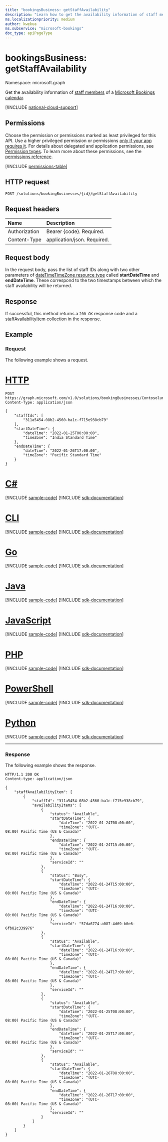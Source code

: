 ```yaml
---
title: "bookingsBusiness: getStaffAvailability"
description: "Learn how to get the availability information of staff members of a Microsoft Bookings calendar."
ms.localizationpriority: medium
author: kwekua
ms.subservice: "microsoft-bookings"
doc_type: apiPageType
---
```


# bookingsBusiness: getStaffAvailability

Namespace: microsoft.graph

Get the availability information of [staff members](../resources/bookingstaffmember.md) of a [Microsoft Bookings calendar](../resources/bookingappointment.md).

[!INCLUDE [national-cloud-support](../../includes/global-us.md)]

## Permissions

Choose the permission or permissions marked as least privileged for this API. Use a higher privileged permission or permissions [only if your app requires it](/graph/permissions-overview#best-practices-for-using-microsoft-graph-permissions). For details about delegated and application permissions, see [Permission types](/graph/permissions-overview#permission-types). To learn more about these permissions, see the [permissions reference](/graph/permissions-reference).

<!-- { "blockType": "permissions", "name": "bookingbusiness_getstaffavailability" } -->
[!INCLUDE [permissions-table](../includes/permissions/bookingbusiness-getstaffavailability-permissions.md)]

## HTTP request

<!-- { "blockType": "ignored" } -->
```http
POST /solutions/bookingBusinesses/{id}/getStaffAvailability
```

## Request headers

|Name |Description |
|:--------------|:------------|
|Authorization |Bearer {code}. Required. |
|Content-Type| application/json. Required.|

## Request body

In the request body, pass the list of staff IDs along with two other parameters of [dateTimeTimeZone resource type](/graph/api/resources/datetimetimezone) called **startDateTime** and **endDateTime**. These correspond to the two timestamps between which the staff availability will be returned.

## Response

If successful, this method returns a `200 OK` response code and a [staffAvailabilityItem](../resources/staffavailabilityitem.md) collection in the response.

## Example

### Request

The following example shows a request.


# [HTTP](#tab/http)
<!-- {
  "blockType": "request",
  "name": "bookingbusiness_getstaffavailability",
  "sampleKeys": ["Contosolunchdelivery@contoso.com"]
}-->

```http
POST https://graph.microsoft.com/v1.0/solutions/bookingBusinesses/Contosolunchdelivery@contoso.com/getStaffAvailability
Content-Type: application/json

{
    "staffIds": [
        "311a5454-08b2-4560-ba1c-f715e938cb79"
    ],
    "startDateTime": {
        "dateTime": "2022-01-25T00:00:00",
        "timeZone": "India Standard Time"
    },
    "endDateTime": {
        "dateTime": "2022-01-26T17:00:00",
        "timeZone": "Pacific Standard Time"
    }
}
```

# [C#](#tab/csharp)
[!INCLUDE [sample-code](../includes/snippets/csharp/bookingbusiness-getstaffavailability-csharp-snippets.md)]
[!INCLUDE [sdk-documentation](../includes/snippets/snippets-sdk-documentation-link.md)]

# [CLI](#tab/cli)
[!INCLUDE [sample-code](../includes/snippets/cli/bookingbusiness-getstaffavailability-cli-snippets.md)]
[!INCLUDE [sdk-documentation](../includes/snippets/snippets-sdk-documentation-link.md)]

# [Go](#tab/go)
[!INCLUDE [sample-code](../includes/snippets/go/bookingbusiness-getstaffavailability-go-snippets.md)]
[!INCLUDE [sdk-documentation](../includes/snippets/snippets-sdk-documentation-link.md)]

# [Java](#tab/java)
[!INCLUDE [sample-code](../includes/snippets/java/bookingbusiness-getstaffavailability-java-snippets.md)]
[!INCLUDE [sdk-documentation](../includes/snippets/snippets-sdk-documentation-link.md)]

# [JavaScript](#tab/javascript)
[!INCLUDE [sample-code](../includes/snippets/javascript/bookingbusiness-getstaffavailability-javascript-snippets.md)]
[!INCLUDE [sdk-documentation](../includes/snippets/snippets-sdk-documentation-link.md)]

# [PHP](#tab/php)
[!INCLUDE [sample-code](../includes/snippets/php/bookingbusiness-getstaffavailability-php-snippets.md)]
[!INCLUDE [sdk-documentation](../includes/snippets/snippets-sdk-documentation-link.md)]

# [PowerShell](#tab/powershell)
[!INCLUDE [sample-code](../includes/snippets/powershell/bookingbusiness-getstaffavailability-powershell-snippets.md)]
[!INCLUDE [sdk-documentation](../includes/snippets/snippets-sdk-documentation-link.md)]

# [Python](#tab/python)
[!INCLUDE [sample-code](../includes/snippets/python/bookingbusiness-getstaffavailability-python-snippets.md)]
[!INCLUDE [sdk-documentation](../includes/snippets/snippets-sdk-documentation-link.md)]

---

### Response

The following example shows the response.

<!-- {
  "blockType": "response",
  "truncated": true,
  "@odata.type": "microsoft.graph.staffAvailabilityItem",
} -->

```http
HTTP/1.1 200 OK
Content-type: application/json

{
    "staffAvailabilityItem": [
        {
            "staffId": "311a5454-08b2-4560-ba1c-f715e938cb79",
            "availabilityItems": [
                {
                    "status": "Available",
                    "startDateTime": {
                        "dateTime": "2022-01-24T08:00:00",
                        "timeZone": "(UTC-08:00) Pacific Time (US & Canada)"
                    },
                    "endDateTime": {
                        "dateTime": "2022-01-24T15:00:00",
                        "timeZone": "(UTC-08:00) Pacific Time (US & Canada)"
                    },
                    "serviceId": ""
                },
                {
                    "status": "Busy",
                    "startDateTime": {
                        "dateTime": "2022-01-24T15:00:00",
                        "timeZone": "(UTC-08:00) Pacific Time (US & Canada)"
                    },
                    "endDateTime": {
                        "dateTime": "2022-01-24T16:00:00",
                        "timeZone": "(UTC-08:00) Pacific Time (US & Canada)"
                    },
                    "serviceId": "57da6774-a087-4d69-b0e6-6fb82c339976"
                },
                {
                    "status": "Available",
                    "startDateTime": {
                        "dateTime": "2022-01-24T16:00:00",
                        "timeZone": "(UTC-08:00) Pacific Time (US & Canada)"
                    },
                    "endDateTime": {
                        "dateTime": "2022-01-24T17:00:00",
                        "timeZone": "(UTC-08:00) Pacific Time (US & Canada)"
                    },
                    "serviceId": ""
                },
                {
                    "status": "Available",
                    "startDateTime": {
                        "dateTime": "2022-01-25T08:00:00",
                        "timeZone": "(UTC-08:00) Pacific Time (US & Canada)"
                    },
                    "endDateTime": {
                        "dateTime": "2022-01-25T17:00:00",
                        "timeZone": "(UTC-08:00) Pacific Time (US & Canada)"
                    },
                    "serviceId": ""
                },
                {
                    "status": "Available",
                    "startDateTime": {
                        "dateTime": "2022-01-26T08:00:00",
                        "timeZone": "(UTC-08:00) Pacific Time (US & Canada)"
                    },
                    "endDateTime": {
                        "dateTime": "2022-01-26T17:00:00",
                        "timeZone": "(UTC-08:00) Pacific Time (US & Canada)"
                    },
                    "serviceId": ""
                }
            ]
        }
    ]
}
```
<!--
In the response body, for each staff member, their available windows are returned. The types of status of the windows are explained below.
|Type      | Explanation              |
|:--------------------|:---------------------------------------------------------|
|Available | The staff member is available in the given window.   |
|slotAvailable | The staff member has an appointment in the given window. The appointment is for a service which has **maxAttendeecount** more than 1. The customer can join this appointment as there are empty slots available.   |
|Busy | The staff member has an appointment in the given window. Either the staff member has an appointment for a service which has **maxAttendeecount** equal to 1 or the staff has an appointment for a service with **maxAttendeecount** more than 1 but without any available slots.  |
-->
